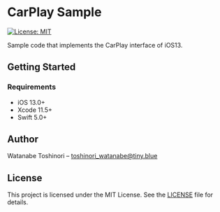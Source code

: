 # CarPlay Sample

[![License: MIT](https://img.shields.io/badge/License-MIT-yellow.svg)](https://opensource.org/licenses/MIT)

Sample code that implements the CarPlay interface of iOS13.

## Getting Started

### Requirements

* iOS 13.0+
* Xcode 11.5+
* Swift 5.0+

## Author

Watanabe Toshinori – toshinori_watanabe@tiny.blue

## License

This project is licensed under the MIT License. See the [LICENSE](LICENSE) file for details.
